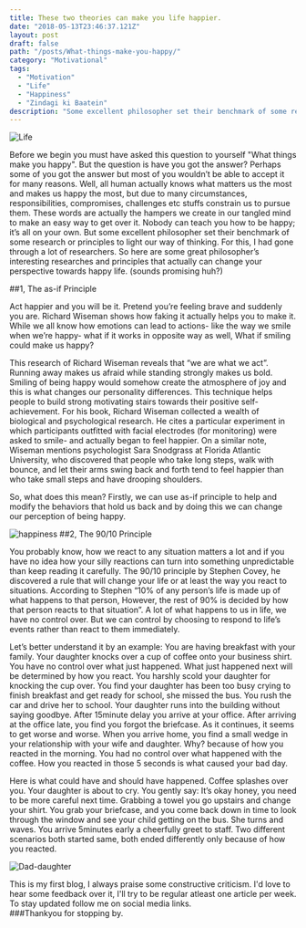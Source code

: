 ```yaml
---
title: These two theories can make you life happier.
date: "2018-05-13T23:46:37.121Z"
layout: post
draft: false
path: "/posts/What-things-make-you-happy/"
category: "Motivational"
tags:
  - "Motivation"
  - "Life"
  - "Happiness"
  - "Zindagi ki Baatein"
description: "Some excellent philosopher set their benchmark of some research or principles to light our way of thinking. For this I had gone through a lot of researches. So here are some great philosopher’s interesting researches and principles that actually can change your perspective towards happy life."
---
```

![Life](http://navodayans.in/wp-content/uploads/2017/04/life.jpg)

Before we begin you must have asked this question to yourself "What things make you happy". But the question is have you got the answer? Perhaps some of you got the answer but most of you wouldn’t be able to accept it for many reasons. Well, all human actually knows what matters us the most and makes us happy the most, but due to many circumstances, responsibilities, compromises, challenges etc stuffs constrain us to pursue them. These words are actually the hampers we create in our tangled mind to make an easy way to get over it. Nobody can teach you how to be happy; it’s all on your own. But some excellent philosopher set their benchmark of some research or principles to light our way of thinking. For this, I had gone through a lot of researchers. So here are some great philosopher’s interesting researches and principles that actually can change your perspective towards happy life. (sounds promising huh?)


##1, The as-if Principle

Act happier and you will be it. Pretend you’re feeling brave and suddenly you are. Richard Wiseman shows how faking it actually helps you to make it. While we all know how emotions can lead to actions- like the way we smile when we’re happy- what if it works in opposite way as well, What if smiling could make us happy?

This research of Richard Wiseman reveals that “we are what we act”. Running away makes us afraid while standing strongly makes us bold. Smiling of being happy would somehow create the atmosphere of joy and this is what changes our personality differences. This technique helps people to build strong motivating stairs towards their positive self-achievement. For his book, Richard Wiseman collected a wealth of biological and psychological research. He cites a particular experiment in which participants outfitted with facial electrodes (for monitoring) were asked to smile- and actually began to feel happier. On a similar note, Wiseman mentions psychologist Sara Snodgrass at Florida Atlantic University, who discovered that people who take long steps, walk with bounce, and let their arms swing back and forth tend to feel happier than who take small steps and have drooping shoulders.

So, what does this mean? Firstly, we can use as-if principle to help and modify the behaviors that hold us back and by doing this we can change our perception of being happy.

![happiness](http://www.youmeandlife.in/wp-content/uploads/2017/11/1.jpg)
##2, The 90/10 Principle

You probably know, how we react to any situation matters a lot and if you have no idea how your silly reactions can turn into something unpredictable than keep reading it carefully. The 90/10 principle by Stephen Covey, he discovered a rule that will change your life or at least the way you react to situations. According to Stephen “10% of any person’s life is made up of what happens to that person, However, the rest of 90% is decided by how that person reacts to that situation”. A lot of what happens to us in life, we have no control over. But we can control by choosing to respond to life’s events rather than react to them immediately.

Let’s better understand it by an example: You are having breakfast with your family. Your daughter knocks over a cup of coffee onto your business shirt. You have no control over what just happened. What just happened next will be determined by how you react. You harshly scold your daughter for knocking the cup over. You find your daughter has been too busy crying to finish breakfast and get ready for school, she missed the bus. You rush the car and drive her to school. Your daughter runs into the building without saying goodbye. After 15minute delay you arrive at your office. After arriving at the office late, you find you forgot the briefcase. As it continues, it seems to get worse and worse. When you arrive home, you find a small wedge in your relationship with your wife and daughter. Why? because of how you reacted in the morning. You had no control over what happened with the coffee. How you reacted in those 5 seconds is what caused your bad day.

Here is what could have and should have happened. Coffee splashes over you. Your daughter is about to cry. You gently say: It’s okay honey, you need to be more careful next time. Grabbing a towel you go upstairs and change your shirt. You grab your briefcase, and you come back down in time to look through the window and see your child getting on the bus. She turns and waves. You arrive 5minutes early a cheerfully greet to staff. Two different scenarios both started same, both ended differently only because of how you reacted.

![Dad-daughter](http://serinletici.com/wp-content/uploads/2017/05/father-daughter-black-white-laughing-sedona-photo-session.jpg)

This is my first blog, I always praise some constructive criticism. I'd love to hear some feedback over it, I'll try to be regular atleast one article per week. To stay updated follow me on social media links.
<br>
###Thankyou for stopping by.

